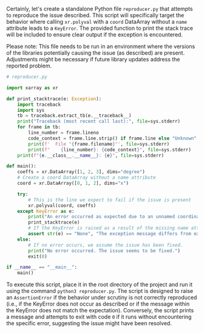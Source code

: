 Certainly, let's create a standalone Python file `reproducer.py` that attempts to reproduce the issue described. This script will specifically target the behavior where calling `xr.polyval` with a `coord` DataArray without a `name` attribute leads to a `KeyError`. The provided function to print the stack trace will be included to ensure clear output if the exception is encountered. 

Please note: This file needs to be run in an environment where the versions of the libraries potentially causing the issue (as described) are present. Adjustments might be necessary if future library updates address the reported problem.

```python
# reproducer.py

import xarray as xr

def print_stacktrace(e: Exception):
    import traceback
    import sys
    tb = traceback.extract_tb(e.__traceback__)
    print("Traceback (most recent call last):", file=sys.stderr)
    for frame in tb:
        line_number = frame.lineno
        code_context = frame.line.strip() if frame.line else "Unknown"
        print(f'  File "{frame.filename}"', file=sys.stderr)
        print(f"    {line_number}: {code_context}", file=sys.stderr)
    print(f"{e.__class__.__name__}: {e}", file=sys.stderr)

def main():
    coeffs = xr.DataArray([1, 2, 3], dims="degree")
    # Create a coord DataArray without a name attribute
    coord = xr.DataArray([0, 1, 2], dims="x")

    try:
        # This is the line we expect to fail if the issue is present
        xr.polyval(coord, coeffs)
    except KeyError as e:
        print("An error occurred as expected due to an unnamed coordinate DataArray:")
        print_stacktrace(e)
        # If the KeyError is raised as a result of the missing name attribute, assert success in reproducing the issue.
        assert str(e) == "None", "The exception message differs from expected. Issue might have changed."
    else:
        # If no error occurs, we assume the issue has been fixed.
        print("No error occurred. The issue seems to be fixed.")
        exit(0)

if __name__ == "__main__":
    main()
```

To execute this script, place it in the root directory of the project and run it using the command `python3 reproducer.py`. The script is designed to raise an `AssertionError` if the behavior under scrutiny is not correctly reproduced (i.e., if the KeyError does not occur as described or if the message within the KeyError does not match the expectation). Conversely, the script prints a message and attempts to exit with code `0` if it runs without encountering the specific error, suggesting the issue might have been resolved.